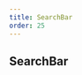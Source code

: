 ```yaml
---
title: SearchBar
order: 25
---
```


## SearchBar

<code src="./search-bar/index.tsx" />

<API src="../../../components/search-bar/index.tsx"></API>

